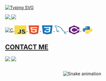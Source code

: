 [![Typing SVG](https://readme-typing-svg.herokuapp.com?font=Fira+Code&size=35&pause=1000&color=F86500&center=true&vCenter=true&width=1000&lines=Hello!+My+Name+is+Lucas+Vespa%2C;I'm+19+years+old%2C;From+Brazil%2C+SP;I'm+a+Information+Systems+student;Welcome+to+my+profile!+:%29)](https://git.io/typing-svg)

<div>
  <a href="https://github.com/lukasvespa">
  <img width="48%" src="https://github-readme-stats.vercel.app/api?username=lukasvespa&show_icons=true&theme=great-gatsby&include_all_commits=true&count_private=true"/>
  <img width="51%" src="https://github-readme-stats.vercel.app/api/top-langs/?username=lukasvespa&layout=compact&langs_count=7&theme=great-gatsby"/>
</div>

  <div style="display: inline_block"><br>
  <img align="center" alt="C" height="30" width="40" src="https://cdn.jsdelivr.net/gh/devicons/devicon/icons/c/c-plain.svg">
  <img align="center" alt="JavaScript" height="30" width="40" src="https://raw.githubusercontent.com/devicons/devicon/master/icons/javascript/javascript-original.svg">
  <img align="center" alt="HTML" height="30" width="40" src="https://raw.githubusercontent.com/devicons/devicon/master/icons/html5/html5-plain.svg">
  <img align="center" alt="CSS" height="30" width="40" src="https://raw.githubusercontent.com/devicons/devicon/master/icons/css3/css3-plain.svg">
  <img align="center" alt="Python" height="30" width="40" src="https://raw.githubusercontent.com/devicons/devicon/master/icons/mysql/mysql-plain.svg">
  <img align="center" alt="Csharp" height="30" width="40" src="https://raw.githubusercontent.com/devicons/devicon/master/icons/csharp/csharp-plain.svg">
  <img align="center" alt="Python" height="30" width="40" src="https://raw.githubusercontent.com/devicons/devicon/master/icons/python/python-original.svg">

  </div>

## CONTACT ME
  

<div> 
  <a href = "mailto:lucasvesparangel@gmail.com"><img src="https://img.shields.io/badge/Gmail-D14836?style=for-the-badge&logo=gmail&logoColor=white" target="_blank"></a>
  <a href="https://www.linkedin.com/in/lucas-vespa-rangel/" target="_blank"><img src="https://img.shields.io/badge/-LinkedIn-%230077B5?style=for-the-badge&logo=linkedin&logoColor=white" target="_blank"></a> 

</div>

##

<div align="center">

![Snake animation](https://github.com/lukasvespa/lukasvespa/blob/output/github-contribution-grid-snake.svg)
  
</div>
